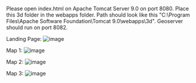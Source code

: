 Please open index.html on Apache Tomcat Server 9.0 on port 8080. 
Place this 3d folder in the webapps folder. Path should look like this "C:\Program Files\Apache Software Foundation\Tomcat 9.0\webapps\3d". 
Geoserver should run on port 8082. 

Landing Page:
![image](https://github.com/Roy-pro/3d/assets/66637613/c2380866-7161-4336-b9ba-eb0e469dfea0)

Map 1:
![image](https://github.com/Roy-pro/3d/assets/66637613/8187c6a4-c74c-401b-ba80-72fcc5e8c964)

Map 2:
![image](https://github.com/Roy-pro/3d/assets/66637613/23551455-b4b4-414e-9470-375b4e257785)

Map 3:
![image](https://github.com/Roy-pro/3d/assets/66637613/8c934843-ee9b-496c-b271-aa9be225a204)
